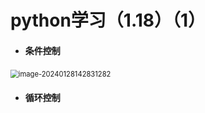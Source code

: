 # python学习（1.18）（1）

- #### 条件控制

​	<img src="C:\Users\潘敏菊\AppData\Roaming\Typora\typora-user-images\image-20240128142831282.png" alt="image-20240128142831282" style="zoom:80%;" />

- #### 循环控制